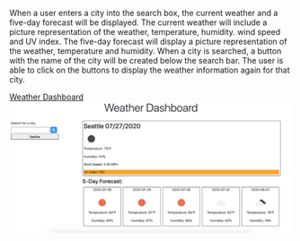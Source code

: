 When a user enters a city into the search box, the current weather and a five-day forecast will be displayed. The current weather will include a picture representation of the weather, temperature, humidity. wind speed and UV index. The five-day forecast will display a picture representation of the weather, temperature and humidity.
When a city is searched, a button with the name of the city will be created below the search bar. The user is able to click on the buttons to display the weather information again for that city. 

[Weather Dashboard](https://sbhwang23.github.io/Homework06/)
![](weatherDashboardScreenshot.png)

